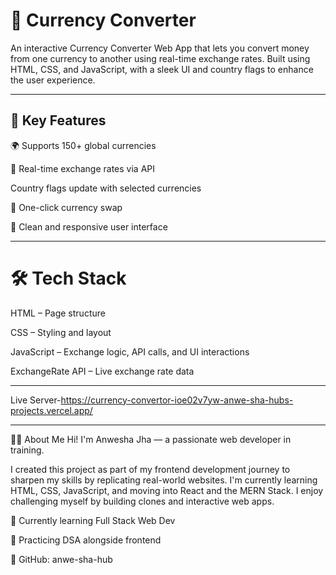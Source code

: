  # 💱 Currency Converter
 
An interactive Currency Converter Web App that lets you convert money from one currency to another using real-time exchange rates.
Built using HTML, CSS, and JavaScript, with a sleek UI and country flags to enhance the user experience.

----
## 🎯 Key Features
🌍 Supports 150+ global currencies

📡 Real-time exchange rates via API

 Country flags update with selected currencies

🔁 One-click currency swap

🎨 Clean and responsive user interface

----
# 🛠️ Tech Stack
HTML – Page structure

CSS – Styling and layout

JavaScript – Exchange logic, API calls, and UI interactions

ExchangeRate API – Live exchange rate data

----
Live Server-https://currency-convertor-ioe02v7yw-anwe-sha-hubs-projects.vercel.app/

---
🙋‍♀️ About Me
Hi! I'm Anwesha Jha — a passionate web developer in training.

I created this project as part of my frontend development journey to sharpen my skills by replicating real-world websites. I'm currently learning HTML, CSS, JavaScript, and moving into React and the MERN Stack. I enjoy challenging myself by building clones and interactive web apps.

🌱 Currently learning Full Stack Web Dev

🧠 Practicing DSA alongside frontend

🔗 GitHub: anwe-sha-hub
